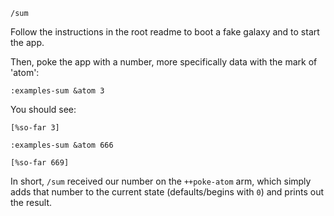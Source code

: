 `/sum`

Follow the instructions in the root readme to boot a fake galaxy and to start the app.

Then, poke the app with a number, more specifically data with the mark of 'atom':

`:examples-sum &atom 3`

You should see:

`[%so-far 3]`

`:examples-sum &atom 666`

`[%so-far 669]`

In short, `/sum` received our number on the `++poke-atom` arm, which simply adds that number to the current state (defaults/begins with `0`) and prints out the result.

